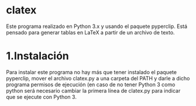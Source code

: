 # clatex
Este programa realizado en Python 3.x y usando el paquete pyperclip. Está pensado para generar tablas en LaTeX a partir de un archivo de texto.

# 1.Instalación

Para instalar este programa no hay más que tener instalado el paquete pyperclip, mover el archivo clatex.py a una carpeta del PATH y darle a dicho programa permisos de ejecución (en caso de no tener Python 3 como python será necesario cambiar la primera línea de clatex.py para indicar que se ejecute con Python 3.
